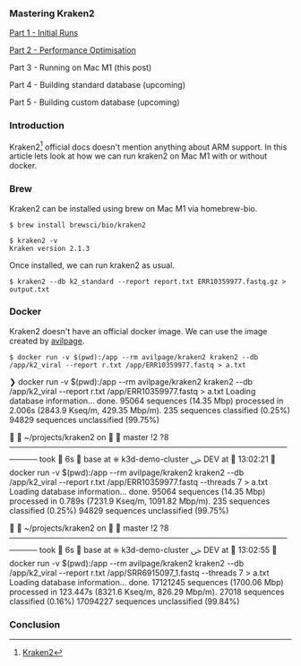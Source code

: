 <!--
.. title: Mastering Kraken2 - Part 3 - Running on Mac M1 (ARM)
.. slug: mastering-kraken2-run-mac-m1
.. date: 2024-07-31 10:51:30 UTC+05:30
.. tags: bioinformatics, metagenomics, kraken2, draft
.. category: 
.. link: 
.. description: How to run kraken2 on Mac M1 or Ubuntu ARM
.. type: text
-->

### Mastering Kraken2 

[Part 1 - Initial Runs](/2024/07/mastering-kraken2-initial-runs.html)

[Part 2 - Performance Optimisation](/2024/07/mastering-kraken2-performance-optimisation.html)

Part 3 - Running on Mac M1 (this post)

Part 4 - Building standard database (upcoming)

Part 5 - Building custom database (upcoming)


### Introduction

Kraken2[^k2] official docs doesn't mention anything about ARM support. In this article lets look at how we can run kraken2 on Mac M1 with or without docker.


### Brew

Kraken2 can be installed using brew on Mac M1 via homebrew-bio.

```shell
$ brew install brewsci/bio/kraken2

$ kraken2 -v
Kraken version 2.1.3
```

Once installed, we can run kraken2 as usual.

```shell
$ kraken2 --db k2_standard --report report.txt ERR10359977.fastq.gz > output.txt
```

### Docker

Kraken2 doesn't have an official docker image. We can use the image created by [avilpage](https://hub.docker.com/r/avilpage/kraken2).

```shell
$ docker run -v $(pwd):/app --rm avilpage/kraken2 kraken2 --db /app/k2_viral --report r.txt /app/ERR10359977.fastq > a.txt
```

❯ docker run -v $(pwd):/app --rm avilpage/kraken2 kraken2 --db /app/k2_viral --report r.txt /app/ERR10359977.fastq > a.txt
Loading database information... done.
95064 sequences (14.35 Mbp) processed in 2.006s (2843.9 Kseq/m, 429.35 Mbp/m).
  235 sequences classified (0.25%)
  94829 sequences unclassified (99.75%)

  ~/projects/kraken2 on   master !2 ?8 ─────────────────────────────────────────────────────── took  6s  base at ⎈ k3d-demo-cluster ﴃ DEV at  13:02:21
❯ docker run -v $(pwd):/app --rm avilpage/kraken2 kraken2 --db /app/k2_viral --report r.txt /app/ERR10359977.fastq --threads 7 > a.txt
Loading database information... done.
95064 sequences (14.35 Mbp) processed in 0.789s (7231.9 Kseq/m, 1091.82 Mbp/m).
  235 sequences classified (0.25%)
  94829 sequences unclassified (99.75%)

  ~/projects/kraken2 on   master !2 ?8 ─────────────────────────────────────────────────────── took  6s  base at ⎈ k3d-demo-cluster ﴃ DEV at  13:02:55
❯ docker run -v $(pwd):/app --rm avilpage/kraken2 kraken2 --db /app/k2_viral --report r.txt /app/SRR6915097_1.fastq --threads 7 > a.txt
Loading database information... done.
17121245 sequences (1700.06 Mbp) processed in 123.447s (8321.6 Kseq/m, 826.29 Mbp/m).
  27018 sequences classified (0.16%)
  17094227 sequences unclassified (99.84%)


### Conclusion




[^k2]: [Kraken2](https://ccb.jhu.edu/software/kraken2/)

[^ksr]: [Kraken System Requirements](https://github.com/DerrickWood/kraken2/blob/master/docs/MANUAL.markdown#system-requirements)

[^err]: [ERR10359977.fastq.gz](ftp://ftp.sra.ebi.ac.uk/vol1/fastq/ERR103/077/ERR10359977/ERR10359977.fastq.gz)

[^k2p]: [Genomic Index Zone - k2](https://benlangmead.github.io/aws-indexes/k2)

[^vmt]: [https://hoytech.com/vmtouch/](https://hoytech.com/vmtouch/)
